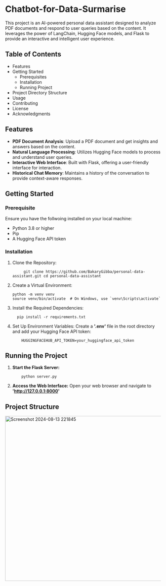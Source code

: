 # Chatbot-for-Data-Surmarise
This project is an AI-powered personal data assistant designed to analyze PDF documents and respond to user queries based on the content. It leverages the power of LangChain, Hugging Face models, and Flask to provide an interactive and intelligent user experience.

## Table of Contents
- Features
- Getting Started
  - Prerequisites
  - Installation
  - Running Project
- Project Directory Structure
- Usage
- Contributing
- License
- Acknowledgments

## Features

- **PDF Document Analysis**: Upload a PDF document and get insights and answers based on the content.
- **Natural Language Processing**: Utilizes Hugging Face models to process and understand user queries.
- **Interactive Web Interface**: Built with Flask, offering a user-friendly interface for interaction.
- **Historical Chat Memory**: Maintains a history of the conversation to provide context-aware responses.

## Getting Started

### Prerequisite
Ensure you have the follwoing installed on your local machine:
- Python 3.8 or higher
- Pip
- A Hugging Face API token

### Installation
1. Clone the Repository:
   
            git clone https://github.com/BakaryGibba/personal-data-assistant.git cd personal-data-assistant

2.  Create a Virtual Environment:

        python -m venv venv
        source venv/bin/activate  # On Windows, use `venv\Scripts\activate`

3. Install the Required Dependencies:

         pip install -r requirements.txt

4. Set Up Environment Variables:
   Create a **'.env'** file in the root directory and add your Hugging Face API token:

           HUGGINGFACEHUB_API_TOKEN=your_huggingface_api_token

## Running the Project
1. **Start the Flask Server:**

           python server.py

2. **Access the Web Interface:**
   Open your web browser and navigate to **'http://127.0.0.1:8000'**

## Project Structure

<img width="532" alt="Screenshot 2024-08-13 221845" src="https://github.com/user-attachments/assets/fdc4fbaf-b319-44f1-96ef-23d25aeaeb1d">
